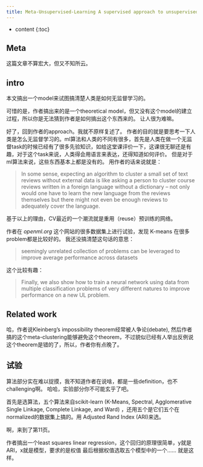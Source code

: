 ```yaml
--- 
title: Meta-Unsupervised-Learning A supervised approach to unsupervised learning Behavior
---
```



* content
{:toc}


## Meta
这篇文章不算宏大，但又不知所云。

## intro
本文搞出一个model来试图搞清楚人类是如何无监督学习的。

可惜的是，作者搞出来的是一个theoretical model，但又没有这个model的建立过程，所以你是无法猜到作者是如何搞出这个东西来的。
让人很为难嘛。

好了，回到作者的approach。我就不原样复述了。
作者的目的就是要思考一下人类是怎么无监督学习的。ml算法和人类的不同有很多，首先是人类在做一个无监督task的时候已经有了很多先验知识，如给这堂课评价一下，这课很无聊还是有趣，对于这个task来说，人类得会用语言来表达，还得知道如何评价。
但是对于ml算法来说，这些东西基本上都是没有的。
用作者的话来说就是：
>In some sense, expecting an algorithm to cluster a small set of text reviews without external data is like asking a person to cluster course reviews written in a foreign language without a dictionary – not only would one have to learn the new language from the reviews themselves but there might not even be enough reviews to adequately cover the language.

基于以上的理由，CV最近的一个潮流就是重用（reuse）预训练的网络。

作者在  _openml.org_ 这个网站的很多数据集上进行试验，发现 K-means 在很多problem都是比较好的。
我还没搞清楚这句话的意思：
>seemingly unrelated collection of problems can be leveraged to improve average performance across datasets

这个比较有趣：
>Finally, we also show how to train a neural network using data from multiple classification problems of very different natures to improve performance on a new UL problem.

## Related work
哈，作者说Kleinberg’s impossibility theorem经常被人争论(debate),   然后作者搞的这个meta-clustering能够避免这个theorem，不过貌似已经有人举出反例说这个theorem是错的了，所以，作者你有点晚了。

## 试验
算法部分实在难以捉摸，我不知道作者在说啥，都是一些definition，也不challenging啊。
哈哈，实验部分你不可能玄乎了吧。

首先是选算法，五个算法来自scikit-learn (K-Means, Spectral, Agglomerative Single Linkage, Complete Linkage, and Ward) ，还用五个是它们五个在normalized的数据集上搞的。用 Adjusted Rand Index (ARI)来选。

啊，来到了第11页。

作者搞出一个least squares linear regression，这个回归的原理很简单，y就是ARI，x就是模型，要求的是权值
最后根据权值选取五个模型中的一个……
就是这样。